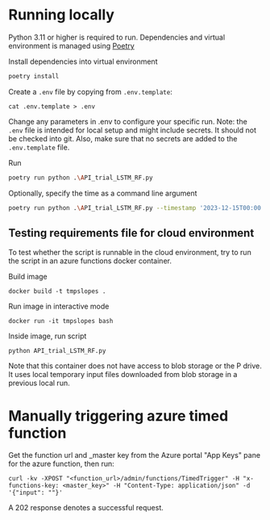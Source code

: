 # Running locally
Python 3.11 or higher is required to run. Dependencies and virtual environment is managed using
[Poetry](https://python-poetry.org/.)

Install dependencies into virtual environment
```bash
poetry install
```
Create a `.env` file by copying from `.env.template`:
```
cat .env.template > .env
```
Change any parameters in .env to configure your specific run. Note: the `.env` file is intended for local setup and 
might include secrets. It should not be checked into git. Also, make sure that no secrets are added to the 
`.env.template` file.

Run
```bash
poetry run python .\API_trial_LSTM_RF.py
```

Optionally, specify the time as a command line argument
```bash
poetry run python .\API_trial_LSTM_RF.py --timestamp '2023-12-15T00:00:00+01'
```


## Testing requirements file for cloud environment
To test whether the script is runnable in the cloud environment, try to run
the script in an azure functions docker container.

Build image
```
docker build -t tmpslopes .
```
Run image in interactive mode
```
docker run -it tmpslopes bash
```
Inside image, run script
```
python API_trial_LSTM_RF.py
```
Note that this container does not have access to blob storage or the P drive. It uses
local temporary input files downloaded from blob storage in a previous local run.

# Manually triggering azure timed function
Get the function url and _master key from the Azure portal "App Keys" pane for the azure function, then run:
```
curl -kv -XPOST "<function_url>/admin/functions/TimedTrigger" -H "x-functions-key: <master_key>" -H "Content-Type: application/json" -d '{"input": ""}'
```
A 202 response denotes a successful request.